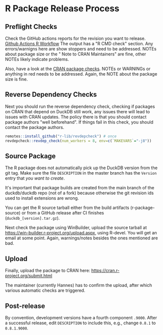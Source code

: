# R Package Release Process

## Preflight Checks
Check the GitHub actions reports for the revision you want to release.
[Github Actions R Workflow](https://github.com/duckdb/duckdb/actions/workflows/R.yml)
The output has a "R CMD check" section. Any errors/warnigns here are show stoppers and need to be addressed. NOTEs about package size or the "
Note to CRAN Maintainers" are fine, other NOTEs likely indicate problems.

Also, have a look at the [CRAN package checks](https://cran.r-project.org/web/checks/check_results_duckdb.html). NOTEs or WARNINGs or anything in red needs to be addressed. Again, the NOTE about the package size is fine.

## Reverse Dependency Checks
Next you should run the reverse dependency check, checking if packages on CRAN that depend on DuckDB still work, any issues there will lead to issues with CRAN updates. The policy there is that you should contact package authors "well beforehand". If things fail in this check, you should contact the package authors.
````R
remotes::install_github("r-lib/revdepcheck") # once
revdepcheck::revdep_check(num_workers = 8, env=c(`MAKEVARS`="-j8"))
````

## Source Package
The R package does not automatically pick up the DuckDB version from the git tag. Make sure the file `DESCRIPTION` in the master branch has the `Version` entry that *you want to create*.

It's important that package builds are created from the main branch of the duckdb/duckdb repo (not of a fork) because otherwise the git revision ids used to install extensions are wrong.

You can get the R source tarball either from the build artifacts (r-package-source) or from a GitHub release after CI finishes (`duckdb_[version].tar.gz`).

Next check the package using WinBuilder, upload the source tarball at https://win-builder.r-project.org/upload.aspx, using R-devel. You will get an email at some point. Again, warnings/notes besides the ones mentioned are bad.


## Upload
Finally, upload the package to CRAN here: https://cran.r-project.org/submit.html

The maintainer (currently Hannes) has to confirm the upload, after which various automatic checks are triggered.


## Post-release
By convention, development versions have a fourth component `.9000`. After a successful release, edit `DESCRIPTION` to include this, e.g., change `0.8.1` to `0.8.1.9000`.
